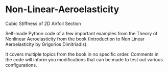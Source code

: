 # Non-Linear-Aeroelasticity
Cubic Stiffness of 2D Airfoil Section

Self-made Python code of a few important examples from the Theory of Nonlinear Aeroelasticity from the book (Introduction to Non Linear Aeroelasticity by Grigorios Dimitriadis). 

It covers multiple topics from the book in no specific order. Comments in the code will inform you modifications that can be made to test out various configurations.

